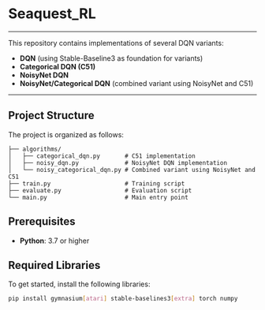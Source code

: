 # Seaquest_RL

---

This repository contains implementations of several DQN variants:

- **DQN** (using Stable-Baseline3 as foundation for variants)
- **Categorical DQN (C51)**
- **NoisyNet DQN**
- **NoisyNet/Categorical DQN** (combined variant using NoisyNet and C51)

---


## Project Structure

The project is organized as follows:

```plaintext
├── algorithms/
│   ├── categorical_dqn.py       # C51 implementation
│   ├── noisy_dqn.py             # NoisyNet DQN implementation
│   └── noisy_categorical_dqn.py # Combined variant using NoisyNet and C51
├── train.py                     # Training script
├── evaluate.py                  # Evaluation script
└── main.py                      # Main entry point
```
## Prerequisites

- **Python**: 3.7 or higher

## Required Libraries

To get started, install the following libraries:

```bash
pip install gymnasium[atari] stable-baselines3[extra] torch numpy
